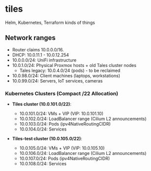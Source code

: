 # tiles
Helm, Kubernetes, Terraform kinds of things

## Network ranges

* Router claims 10.0.0.0/16.
* DHCP: 10.0.11.1 - 10.0.12.254
* 10.0.0.0/24: UniFi infrastructure
* 10.0.1.0/24: Physical Proxmox hosts + old Tales cluster nodes
  * Tales legacy: 10.0.4.0/24 (pods) - to be reclaimed
* 10.0.98.0/24: Client machines (laptops, workstations)
* 10.0.99.0/24: Servers, IoT services, cameras

### Kubernetes Clusters (Compact /22 Allocation)

* **Tiles cluster (10.0.101.0/22)**:
  * 10.0.101.0/24: VMs + VIP (VIP: 10.0.101.10)
  * 10.0.102.0/24: LoadBalancer range (Cilium L2 announcements)
  * 10.0.103.0/24: Pods (ipv4NativeRoutingCIDR)
  * 10.0.104.0/24: Services

* **Tiles-test cluster (10.0.105.0/22)**:
  * 10.0.105.0/24: VMs + VIP (VIP: 10.0.105.10)
  * 10.0.106.0/24: LoadBalancer range (Cilium L2 announcements)
  * 10.0.107.0/24: Pods (ipv4NativeRoutingCIDR)
  * 10.0.108.0/24: Services
